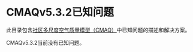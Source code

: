 CMAQv5.3.2已知问题
=====================

此目录包含[社区多尺度空气质量模型（CMAQ）]( http://www.epa.gov/cmaq )中已知问题的描述和解决方案。

CMAQv5.3.2当前没有已知问题。